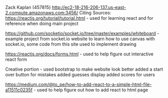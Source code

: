 Zack Kaplan (457815)
http://ec2-18-216-206-137.us-east-2.compute.amazonaws.com:3456/
Citing Sources:
https://reactjs.org/tutorial/tutorial.html - used for learning react and for reference when doing main project

https://github.com/socketio/socket.io/tree/master/examples/whiteboard - example project from socket.io website to learn how to use canvas with socket.io, some code from this site used to implement drawing

https://reactjs.org/docs/forms.html - used to help figure out interactive react form

Creative portion -  used bootstrap to make website look better
                    added a start over button for mistakes
                    added guesses display
                    added scores for users

https://medium.com/@to_pe/how-to-add-react-to-a-simple-html-file-a11511c0235f - used to help figure out how to add react to html page